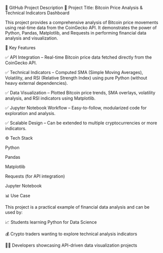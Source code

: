 🚀 GitHub Project Description
📌 Project Title: Bitcoin Price Analysis & Technical Indicators Dashboard

This project provides a comprehensive analysis of Bitcoin price movements using real-time data from the CoinGecko API. It demonstrates the power of Python, Pandas, Matplotlib, and Requests in performing financial data analysis and visualization.

🔑 Key Features

✅ API Integration – Real-time Bitcoin price data fetched directly from the CoinGecko API.

✅ Technical Indicators – Computed SMA (Simple Moving Averages), Volatility, and RSI (Relative Strength Index) using pure Python (without heavy external dependencies).

✅ Data Visualization – Plotted Bitcoin price trends, SMA overlays, volatility analysis, and RSI indicators using Matplotlib.

✅ Jupyter Notebook Workflow – Easy-to-follow, modularized code for exploration and analysis.

✅ Scalable Design – Can be extended to multiple cryptocurrencies or more indicators.

⚙️ Tech Stack

Python

Pandas

Matplotlib

Requests (for API integration)

Jupyter Notebook

📊 Use Case

This project is a practical example of financial data analysis and can be used by:

📈 Students learning Python for Data Science

💰 Crypto traders wanting to explore technical analysis indicators

🧑‍💻 Developers showcasing API-driven data visualization projects
